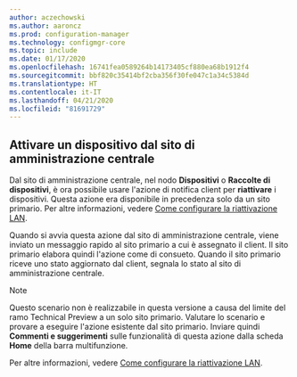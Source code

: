 ```yaml
---
author: aczechowski
ms.author: aaroncz
ms.prod: configuration-manager
ms.technology: configmgr-core
ms.topic: include
ms.date: 01/17/2020
ms.openlocfilehash: 16741fea0589264b14173405cf880ea68b1912f4
ms.sourcegitcommit: bbf820c35414bf2cba356f30fe047c1a34c5384d
ms.translationtype: HT
ms.contentlocale: it-IT
ms.lasthandoff: 04/21/2020
ms.locfileid: "81691729"
---
```

## <a name="wake-up-a-device-from-the-central-administration-site"></a><a name="bkmk_wake"></a> Attivare un dispositivo dal sito di amministrazione centrale

<!--6030715-->

Dal sito di amministrazione centrale, nel nodo **Dispositivi** o **Raccolte di dispositivi**, è ora possibile usare l'azione di notifica client per **riattivare** i dispositivi. Questa azione era disponibile in precedenza solo da un sito primario. Per altre informazioni, vedere [Come configurare la riattivazione LAN](../../../../clients/deploy/configure-wake-on-lan.md#bkmk_wol-1810).

Quando si avvia questa azione dal sito di amministrazione centrale, viene inviato un messaggio rapido al sito primario a cui è assegnato il client. Il sito primario elabora quindi l'azione come di consueto. Quando il sito primario riceve uno stato aggiornato dal client, segnala lo stato al sito di amministrazione centrale.

> [!NOTE]
> Questo scenario non è realizzabile in questa versione a causa del limite del ramo Technical Preview a un solo sito primario. Valutare lo scenario e provare a eseguire l'azione esistente dal sito primario. Inviare quindi **Commenti e suggerimenti** sulle funzionalità di questa azione dalla scheda **Home** della barra multifunzione.
>
> Per altre informazioni, vedere [Come configurare la riattivazione LAN](../../../../clients/deploy/configure-wake-on-lan.md#bkmk_wol-1810).
